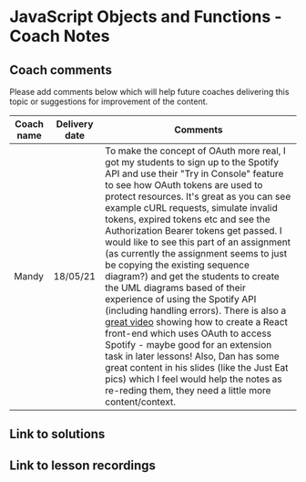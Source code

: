 # JavaScript Objects and Functions - Coach Notes

## Coach comments
Please add comments below which will help future coaches delivering this topic or suggestions for improvement of the content.

|**Coach name**|**Delivery date**|**Comments**|
|--------------|-----------------|------------|
|Mandy|18/05/21|To make the concept of OAuth more real, I got my students to sign up to the Spotify API and use their "Try in Console" feature to see how OAuth tokens are used to protect resources. It's great as you can see example cURL requests, simulate invalid tokens, expired tokens etc and see the Authorization Bearer tokens get passed. I would like to see this part of an assignment (as currently the assignment seems to just be copying the existing sequence diagram?) and get the students to create the UML diagrams based of their experience of using the Spotify API (including handling errors). There is also a [great video](https://www.youtube.com/watch?v=f5OLDvwP-Ug) showing how to create a React front-end which uses OAuth to access Spotify - maybe good for an extension task in later lessons! Also, Dan has some great content in his slides (like the Just Eat pics) which I feel would help the notes as re-reding them, they need a little more content/context.

## Link to solutions

## Link to lesson recordings